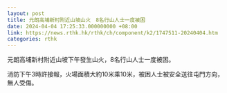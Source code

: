 ```yaml
---
layout: post
title: 元朗高埔新村附近山坡山火　8名行山人士一度被困
date: 2024-04-04 17:25:33.000000000 +08:00
link: https://news.rthk.hk/rthk/ch/component/k2/1747511-20240404.htm
categories: rthk
---
```


元朗高埔新村附近山坡下午發生山火，8名行山人士一度被困。

消防下午3時許接報，火場面積大約10米乘10米，被困人士被安全送往屯門方向，無人受傷。
